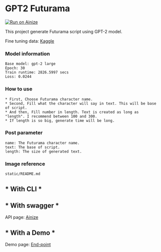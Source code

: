 # GPT2 Futurama

[![Run on Ainize](https://ainize.ai/images/run_on_ainize_button.svg)](https://ainize.web.app/redirect?git_repo=https://github.com/fpem123/GPT2-Futurama)

This project generate Futurama script using GPT-2 model.

Fine tuning data: [Kaggle](https://www.kaggle.com/josephvm/futurama-seasons-16-transcripts?select=only_spoken_text.csv)

### Model information

    Base model: gpt-2 large
    Epoch: 30
    Train runtime: 2826.5997 secs
    Loss: 0.0244

### How to use

    * First, Choose Futurama character name.
    * Second, Fill what the character will say in text. This will be base of script.
    * And then, Fill number in length. Text is created as long as "length". I recommend between 100 and 300.
    * If length is so big, generate time will be long.

### Post parameter

    name: The Futurama character name.
    text: The base of script.
    length: The size of generated text.

### Image reference

    static/README.md

## * With CLI *

        

## * With swagger *

API page: [Ainize](https://ainize.ai/fpem123/GPT2-Futurama?branch=master)

## * With a Demo *

Demo page: [End-point](https://master-gpt2-futurama-fpem123.endpoint.ainize.ai/)
